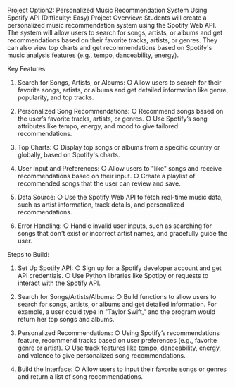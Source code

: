 Project Option2: Personalized Music Recommendation System Using
Spotify API
(Difficulty: Easy)
Project Overview:
Students will create a personalized music recommendation system using the Spotify Web
API. The system will allow users to search for songs, artists, or albums and get
recommendations based on their favorite tracks, artists, or genres. They can also view top
charts and get recommendations based on Spotify's music analysis features (e.g., tempo,
danceability, energy).

Key Features:
1. Search for Songs, Artists, or Albums:
○ Allow users to search for their favorite songs, artists, or albums and get detailed
information like genre, popularity, and top tracks.

2. Personalized Song Recommendations:
○ Recommend songs based on the user’s favorite tracks, artists, or genres.
○ Use Spotify’s song attributes like tempo, energy, and mood to give tailored
recommendations.

3. Top Charts:
○ Display top songs or albums from a specific country or globally, based on
Spotify's charts.

4. User Input and Preferences:
○ Allow users to "like" songs and receive recommendations based on their input.
○ Create a playlist of recommended songs that the user can review and save.

5. Data Source:
○ Use the Spotify Web API to fetch real-time music data, such as artist information,
track details, and personalized recommendations.

6. Error Handling:
○ Handle invalid user inputs, such as searching for songs that don't exist or
incorrect artist names, and gracefully guide the user.

Steps to Build:
1. Set Up Spotify API:
○ Sign up for a Spotify developer account and get API credentials.
○ Use Python libraries like Spotipy or requests to interact with the Spotify API.

2. Search for Songs/Artists/Albums:
○ Build functions to allow users to search for songs, artists, or albums and get
detailed information. For example, a user could type in "Taylor Swift," and the
program would return her top songs and albums.

3. Personalized Recommendations:
○ Using Spotify’s recommendations feature, recommend tracks based on user
preferences (e.g., favorite genre or artist).
○ Use track features like tempo, danceability, energy, and valence to give
personalized song recommendations.

4. Build the Interface:
○ Allow users to input their favorite songs or genres and return a list of song
recommendations.